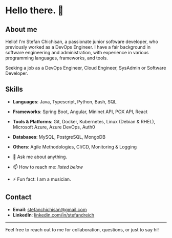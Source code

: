 # Hello there. 👋

## About me

Hello! I'm Stefan Chichisan, a passionate junior software developer, who previously worked as a DevOps Engineer. I have a fair background in software engineering and administration, with experience in various programming languages, frameworks, and tools. 

Seeking a job as a DevOps Engineer, Cloud Engineer, SysAdmin or Software Developer.

## Skills
- **Languages**: Java, Typescript, Python, Bash, SQL
- **Frameworks**: Spring Boot, Angular, Mininet API, POX API, React
- **Tools & Platforms**: Git, Docker, Kubernetes, Linux (Debian & RHEL), Microsoft Azure, Azure DevOps, Auth0
- **Databases**: MySQL, PostgreSQL, MongoDB
- **Others**: Agile Methodologies, CI/CD, Monitoring & Logging

- 💬 Ask me about anything.
- 📫 How to reach me: *listed below*
- ⚡ Fun fact: I am a musician.

## Contact
- **Email**: stefanchichisan@gmail.com
- **LinkedIn**: [linkedin.com/in/stefandreich](https://linkedin.com/in/stefandreich)

---

Feel free to reach out to me for collaboration, questions, or just to say hi!

